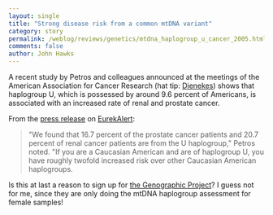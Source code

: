 ```yaml
---
layout: single 
title: "Strong disease risk from a common mtDNA variant" 
category: story
permalink: /weblog/reviews/genetics/mtdna_haplogroup_u_cancer_2005.html
comments: false 
author: John Hawks 
---
```



<p>
A recent study by Petros and colleagues announced at the meetings of the American Association for Cancer Research (hat tip: <a href="">Dienekes</a>) shows that haplogroup U, which is possessed by around 9.6 percent of Americans, is associated with an increased rate of renal and prostate cancer. 
</p>

<p>
From the <a href="http://www.eurekalert.org/pub_releases/2005-04/aafc-mdv040705.php">press release</a> on <a href="http://www.eurekalert.org">EurekAlert</a>: 
</p>

<blockquote>"We found that 16.7 percent of the prostate cancer patients and 20.7 percent of renal cancer patients are from the U haplogroup," Petros noted. "If you are a Caucasian American and are of haplogroup U, you have roughly twofold increased risk over other Caucasian American haplogroups.</blockquote>

<p>
Is this at last a reason to sign up for <a href="weblog/reviews/genetics/genographic_project_announcement.html">the Genographic Project</a>? I guess not for me, since they are only doing the mtDNA haplogroup assessment for female samples!
</p>



